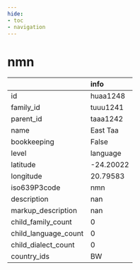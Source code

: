 ```yaml
---
hide:
- toc
- navigation
---
```

# nmn
|                      | info      |
|:---------------------|:----------|
| id                   | huaa1248  |
| family_id            | tuuu1241  |
| parent_id            | taaa1242  |
| name                 | East Taa  |
| bookkeeping          | False     |
| level                | language  |
| latitude             | -24.20022 |
| longitude            | 20.79583  |
| iso639P3code         | nmn       |
| description          | nan       |
| markup_description   | nan       |
| child_family_count   | 0         |
| child_language_count | 0         |
| child_dialect_count  | 0         |
| country_ids          | BW        |